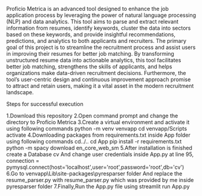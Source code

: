 Proficio Metrica is an advanced tool designed to enhance the job application process by leveraging the power of natural language processing (NLP) and data analytics. This tool aims to parse and extract relevant information from resumes, identify keywords, cluster the data into sectors based on these keywords, and provide insightful recommendations, predictions, and analytics to both applicants and recruiters. The primary goal of this project is to streamline the recruitment process and assist users in improving their resumes for better job matching. By transforming unstructured resume data into actionable analytics, this tool facilitates better job matching, strengthens the skills of applicants, and helps organizations make data-driven recruitment decisions. Furthermore, the tool’s user-centric design and continuous improvement approach promise to attract and retain users, making it a vital asset in the modern recruitment landscape. 

Steps for successful execution

1.Download this repository
2.Open command prompt and change the directory to Proficio Metrica
3.Create a virtual environment and activate it using following commands
  python -m venv venvapp
  cd venvapp/Scripts
  activate
4.Downloading packages from requirements.txt inside App folder using following commands
  cd../..
  cd App
  pip install -r requirements.txt
  python -m spacy download en_core_web_sm
5.After installation is finished create a Database cv
  And change user credentials inside App.py
  at line 95, connection = pymysql.connect(host='localhost',user='root',password='root',db='cv')
6.Go to venvapp\Lib\site-packages\pyresparser folder
  And replace the resume_parser.py with resume_parser.py
  which was provided by me inside pyresparser folder
7.Finally,Run the App.py file using
  streamlit run App.py

